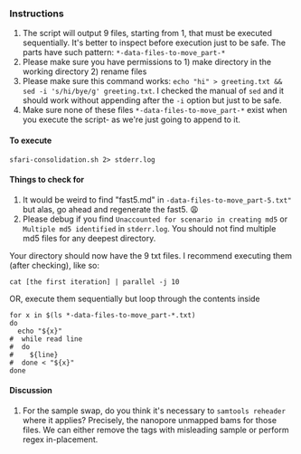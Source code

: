 ### Instructions
1. The script will output 9 files, starting from 1, that must be executed sequentially. It's better to inspect before execution just to be safe. The parts have such pattern: `*-data-files-to-move_part-*`
2. Please make sure you have permissions to 1) make directory in the working directory 2) rename files
3. Please make sure this command works: `echo "hi" > greeting.txt && sed -i 's/hi/bye/g' greeting.txt`. I checked the manual of `sed` and it should work without appending after the `-i` option but just to be safe.
4. Make sure none of these files `*-data-files-to-move_part-*` exist when you execute the script- as we're just going to append to it.

#### To execute
```shell
sfari-consolidation.sh 2> stderr.log
```

#### Things to check for
1. It would be weird to find "fast5.md" in `-data-files-to-move_part-5.txt"` but alas, go ahead and regenerate the fast5. :weary:
2. Please debug if you find `Unaccounted for scenario in creating md5` or `Multiple md5 identified` in `stderr.log`. You should not find multiple md5 files for any deepest directory.

Your directory should now have the 9 txt files. I recommend executing them (after checking), like so:
```shell
cat [the first iteration] | parallel -j 10
```
OR, execute them sequentially but loop through the contents inside
```shell
for x in $(ls *-data-files-to-move_part-*.txt)
do
  echo "${x}"
#  while read line
#  do
#    ${line}
#  done < "${x}"
done
```

#### Discussion
1. For the sample swap, do you think it's necessary to `samtools reheader` where it applies? Precisely, the nanopore unmapped bams for those files. We can either remove the tags with misleading sample or perform regex in-placement.